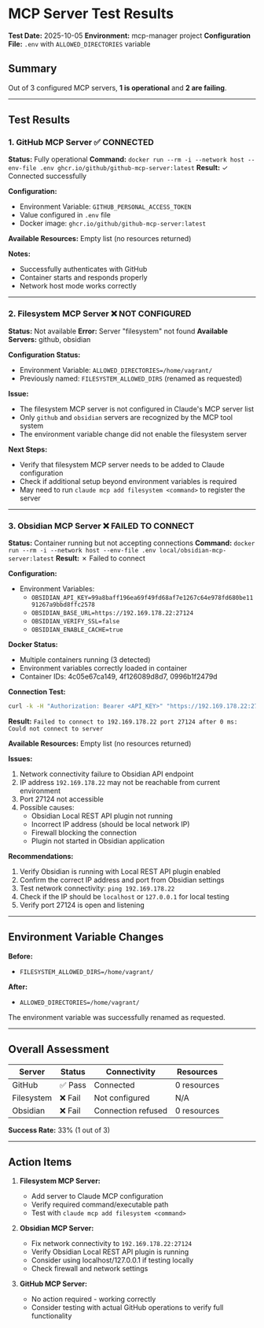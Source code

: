 # MCP Server Test Results

**Test Date:** 2025-10-05
**Environment:** mcp-manager project
**Configuration File:** `.env` with `ALLOWED_DIRECTORIES` variable

## Summary

Out of 3 configured MCP servers, **1 is operational** and **2 are failing**.

---

## Test Results

### 1. GitHub MCP Server ✅ **CONNECTED**

**Status:** Fully operational
**Command:** `docker run --rm -i --network host --env-file .env ghcr.io/github/github-mcp-server:latest`
**Result:** ✓ Connected successfully

**Configuration:**
- Environment Variable: `GITHUB_PERSONAL_ACCESS_TOKEN`
- Value configured in `.env` file
- Docker image: `ghcr.io/github/github-mcp-server:latest`

**Available Resources:** Empty list (no resources returned)

**Notes:**
- Successfully authenticates with GitHub
- Container starts and responds properly
- Network host mode works correctly

---

### 2. Filesystem MCP Server ❌ **NOT CONFIGURED**

**Status:** Not available
**Error:** Server "filesystem" not found
**Available Servers:** github, obsidian

**Configuration Status:**
- Environment Variable: `ALLOWED_DIRECTORIES=/home/vagrant/`
- Previously named: `FILESYSTEM_ALLOWED_DIRS` (renamed as requested)

**Issue:**
- The filesystem MCP server is not configured in Claude's MCP server list
- Only `github` and `obsidian` servers are recognized by the MCP tool system
- The environment variable change did not enable the filesystem server

**Next Steps:**
- Verify that filesystem MCP server needs to be added to Claude configuration
- Check if additional setup beyond environment variables is required
- May need to run `claude mcp add filesystem <command>` to register the server

---

### 3. Obsidian MCP Server ❌ **FAILED TO CONNECT**

**Status:** Container running but not accepting connections
**Command:** `docker run --rm -i --network host --env-file .env local/obsidian-mcp-server:latest`
**Result:** ✗ Failed to connect

**Configuration:**
- Environment Variables:
  - `OBSIDIAN_API_KEY=99a8baff196ea69f49fd68af7e1267c64e978fd680be1191267a9bbd8ffc2578`
  - `OBSIDIAN_BASE_URL=https://192.169.178.22:27124`
  - `OBSIDIAN_VERIFY_SSL=false`
  - `OBSIDIAN_ENABLE_CACHE=true`

**Docker Status:**
- Multiple containers running (3 detected)
- Environment variables correctly loaded in container
- Container IDs: 4c05e67ca149, 4f126089d8d7, 0996b1f2479d

**Connection Test:**
```bash
curl -k -H "Authorization: Bearer <API_KEY>" "https://192.169.178.22:27124/vault/"
```
**Result:** `Failed to connect to 192.169.178.22 port 27124 after 0 ms: Could not connect to server`

**Available Resources:** Empty list (no resources returned)

**Issues:**
1. Network connectivity failure to Obsidian API endpoint
2. IP address `192.169.178.22` may not be reachable from current environment
3. Port 27124 not accessible
4. Possible causes:
   - Obsidian Local REST API plugin not running
   - Incorrect IP address (should be local network IP)
   - Firewall blocking the connection
   - Plugin not started in Obsidian application

**Recommendations:**
1. Verify Obsidian is running with Local REST API plugin enabled
2. Confirm the correct IP address and port from Obsidian settings
3. Test network connectivity: `ping 192.169.178.22`
4. Check if the IP should be `localhost` or `127.0.0.1` for local testing
5. Verify port 27124 is open and listening

---

## Environment Variable Changes

**Before:**
- `FILESYSTEM_ALLOWED_DIRS=/home/vagrant/`

**After:**
- `ALLOWED_DIRECTORIES=/home/vagrant/`

The environment variable was successfully renamed as requested.

---

## Overall Assessment

| Server | Status | Connectivity | Resources |
|--------|--------|--------------|-----------|
| GitHub | ✅ Pass | Connected | 0 resources |
| Filesystem | ❌ Fail | Not configured | N/A |
| Obsidian | ❌ Fail | Connection refused | 0 resources |

**Success Rate:** 33% (1 out of 3)

---

## Action Items

1. **Filesystem MCP Server:**
   - Add server to Claude MCP configuration
   - Verify required command/executable path
   - Test with `claude mcp add filesystem <command>`

2. **Obsidian MCP Server:**
   - Fix network connectivity to `192.169.178.22:27124`
   - Verify Obsidian Local REST API plugin is running
   - Consider using localhost/127.0.0.1 if testing locally
   - Check firewall and network settings

3. **GitHub MCP Server:**
   - No action required - working correctly
   - Consider testing with actual GitHub operations to verify full functionality
